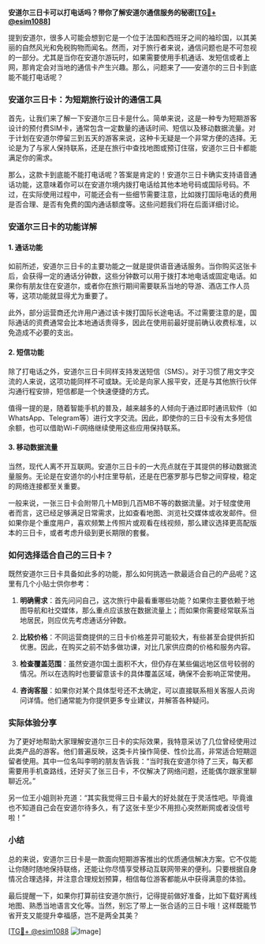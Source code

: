 **安道尔三日卡可以打电话吗？带你了解安道尔通信服务的秘密[[TG💪+ @esim1088](https://t.me/s/esim1088)]**

提到安道尔，很多人可能会想到它是一个位于法国和西班牙之间的袖珍国，以其美丽的自然风光和免税购物而闻名。然而，对于旅行者来说，通信问题也是不可忽视的一部分。尤其是当你在安道尔游玩时，如果需要使用手机通话、发短信或者上网，那肯定会对当地的通信卡产生兴趣。那么，问题来了——安道尔的三日卡到底能不能打电话呢？

### 安道尔三日卡：为短期旅行设计的通信工具

首先，让我们来了解一下安道尔三日卡是什么。简单来说，这是一种专为短期游客设计的预付费SIM卡，通常包含一定数量的通话时间、短信以及移动数据流量。对于计划在安道尔停留三到五天的游客来说，这种卡无疑是一个非常方便的选择。无论是为了与家人保持联系，还是在旅行中查找地图或预订住宿，安道尔三日卡都能满足你的需求。

那么，这款卡到底能不能打电话呢？答案是肯定的！安道尔三日卡确实支持语音通话功能，这意味着你可以在安道尔境内拨打电话给其他本地号码或国际号码。不过，在实际使用过程中，可能还会有一些细节需要注意，比如拨打国际电话的费用是否合理、是否有免费的国内通话额度等。这些问题我们将在后面详细讨论。

### 安道尔三日卡的功能详解

#### 1. **通话功能**
如前所述，安道尔三日卡的主要功能之一就是提供语音通话服务。当你购买这张卡后，会获得一定的通话分钟数，这些分钟数可以用于拨打本地电话或固定电话。如果你有朋友住在安道尔，或者你在旅行期间需要联系当地的导游、酒店工作人员等，这项功能就显得尤为重要了。

此外，部分运营商还允许用户通过该卡拨打国际长途电话。不过需要注意的是，国际通话的资费通常会比本地通话贵得多，因此在使用前最好提前确认收费标准，以免造成不必要的支出。

#### 2. **短信功能**
除了打电话之外，安道尔三日卡同样支持发送短信（SMS）。对于习惯了用文字交流的人来说，这项功能同样不可或缺。无论是向家人报平安，还是与其他旅行伙伴沟通行程安排，短信都是一个快速便捷的方式。

值得一提的是，随着智能手机的普及，越来越多的人倾向于通过即时通讯软件（如WhatsApp、Telegram等）进行文字交流。因此，即使你的三日卡没有太多短信余额，也可以借助Wi-Fi网络继续使用这些应用保持联系。

#### 3. **移动数据流量**
当然，现代人离不开互联网。安道尔三日卡的一大亮点就在于其提供的移动数据流量服务。无论是在安道尔的小村庄里导航，还是在巴塞罗那与巴黎之间穿梭，稳定的网络连接都至关重要。

一般来说，一张三日卡会附带几十MB到几百MB不等的数据流量。对于轻度使用者而言，这已经足够满足日常需求，比如查看地图、浏览社交媒体或收发邮件。但如果你是个重度用户，喜欢频繁上传照片或观看在线视频，那么建议选择更高配版本的三日卡，或者考虑升级到更长期限的套餐。

### 如何选择适合自己的三日卡？

既然安道尔三日卡具备如此多的功能，那么如何挑选一款最适合自己的产品呢？这里有几个小贴士供你参考：

1. **明确需求**：首先问问自己，这次旅行中最看重哪些功能？如果你主要依赖于地图导航和社交媒体，那么重点应该放在数据流量上；而如果你需要经常联系当地居民，则应优先考虑通话分钟数。
   
2. **比较价格**：不同运营商提供的三日卡价格差异可能较大，有些甚至会提供折扣优惠。因此，在购买之前不妨多做功课，对比几家供应商的价格和服务内容。

3. **检查覆盖范围**：虽然安道尔国土面积不大，但仍存在某些偏远地区信号较弱的情况。所以在选购时也要留意该卡的具体覆盖区域，确保不会影响正常使用。

4. **咨询客服**：如果你对某个具体型号还不太确定，可以直接联系相关客服人员询问详情。他们通常能为你提供更多专业建议，并解答各种疑问。

### 实际体验分享

为了更好地帮助大家理解安道尔三日卡的实际效果，我特意采访了几位曾经使用过此类产品的游客。他们普遍反映，这类卡片操作简便、性价比高，非常适合短期逗留者使用。其中一位名叫李明的朋友告诉我：“当时我在安道尔待了三天，每天都需要用手机查路线，还好买了张三日卡，不仅解决了网络问题，还能偶尔跟家里聊聊近况。”

另一位王小姐则补充道：“其实我觉得三日卡最大的好处就在于灵活性吧。毕竟谁也不知道自己会在安道尔待多久，有了这张卡至少不用担心突然断网或者没信号啦！”

### 小结

总的来说，安道尔三日卡是一款面向短期游客推出的优质通信解决方案。它不仅能让你随时随地保持联络，还能让你尽情享受移动互联网带来的便利。只要根据自身情况合理选择，并注意合理规划预算，相信每位游客都能从中获得满意的体验。

最后提醒一下，如果你打算前往安道尔旅行，记得提前做好准备，比如下载好离线地图、熟悉当地语言文化等。当然，别忘了带上一张合适的三日卡哦！这样既能节省开支又能提升幸福感，岂不是两全其美？

[[TG💪+ @esim1088](https://t.me/s/esim1088) ![Image](https://i.postimg.cc/4NQfJmqS/Snipaste-2025-05-13-00-14-12.png)]